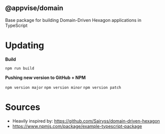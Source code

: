 ## @appvise/domain

Base package for building Domain-Driven Hexagon applications in TypeScript

# Updating

**Build**

`npm run build`

**Pushing new version to GitHub + NPM**

`npm version major`
`npm version minor`
`npm version patch`

# Sources
- Heavily inspired by: https://github.com/Sairyss/domain-driven-hexagon
- https://www.npmjs.com/package/example-typescript-package
